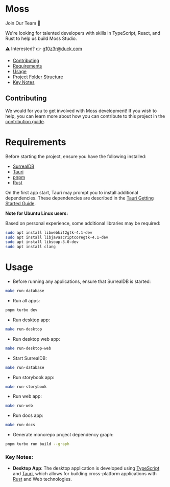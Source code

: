 # Moss

<style>
invitation{
    color: black;
    background: #fbbf24;
}
</style>

Join Our Team 🚀

We're looking for talented developers with skills in TypeScript, React, and Rust to help us build Moss Studio.

⚠️ Interested? 👉 g10z3r@duck.com

- [Contributing](#contributing)
- [Requirements](#requirements)
- [Usage](#usage)
- [Project Folder Structure](#project-folder-structure)
- [Key Notes](#key-notes)

## Contributing

We would for you to get involved with Moss development! If you wish to help, you can learn more about how you can contribute to this project in the [contribution guide](CONTRIBUTING.md).

# Requirements

Before starting the project, ensure you have the following installed:

- [SurrealDB](https://surrealdb.com/)
- [Tauri](https://tauri.app/)
- [pnpm](https://pnpm.io/)
- [Rust](https://www.rust-lang.org/)

On the first app start, Tauri may prompt you to install additional dependencies. These dependencies are described in the [Tauri Getting Started Guide](https://tauri.app/v1/guides/getting-started/prerequisites).

**Note for Ubuntu Linux users:**

Based on personal experience, some additional libraries may be required:

```sh
sudo apt install libwebkit2gtk-4.1-dev
sudo apt install libjavascriptcoregtk-4.1-dev
sudo apt install libsoup-3.0-dev
sudo apt install clang
```

<!-- ## Nix usage (not ready to be used!)

Before starting the project, ensure you have [NIX](https://nixos.org/download/) installed and enable the [flakes](https://nixos.wiki/wiki/Flakes) experimental feature.

To do this, add the following line to your Nix configuration file:

- For user-specific settings, edit `~/.config/nix/nix.conf`:

- For system-wide settings, edit `/etc/nix/nix.conf`:

```
experimental-features = nix-command flakes
```

### Installing Dependencies

To install the necessary dependencies for the project, run the following command:

```bash
nix develop
```

This command will set up a development environment with all the required tools and libraries specified in the `flake.nix` file.

**Note**: You will need to run `nix develop` in every new terminal session before starting development to make the tools available in that shell. This is because the environment is only active within the current shell session and does not persist across multiple terminal sessions. -->

# Usage

- Before running any applications, ensure that SurrealDB is started:

```sh
make run-database
```

- Run all apps:

```sh
pnpm turbo dev
```

- Run desktop app:

```sh
make run-desktop
```

- Run desktop web app:

```sh
make run-desktop-web
```

- Start SurrealDB:

```sh
make run-database
```

- Run storybook app:

```sh
make run-storybook
```

- Run web app:

```sh
make run-web
```

- Run docs app:

```sh
make run-docs
```

- Generate monorepo project dependency graph:

```sh
pnpm turbo run build --graph
```

### Key Notes:

- **Desktop App**: The desktop application is developed using [TypeScript](https://www.typescriptlang.org/) and [Tauri](https://tauri.app/), which allows for building cross-platform applications with [Rust](https://www.rust-lang.org/) and Web technologies.

